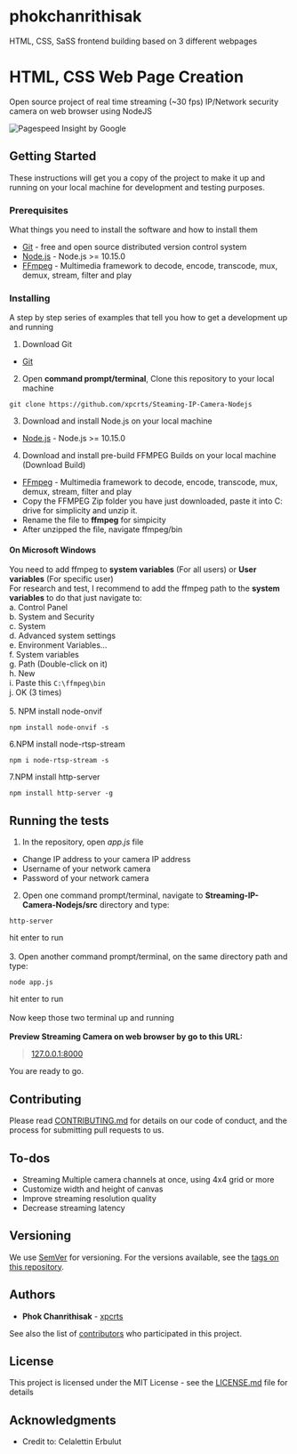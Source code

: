 # phokchanrithisak
HTML, CSS, SaSS frontend building based on 3 different webpages

# HTML, CSS Web Page Creation

Open source project of real time streaming (~30 fps) IP/Network security camera on web browser using NodeJS

![Pagespeed Insight by Google](https://lh3.googleusercontent.com/dCM-_ayYfuSgyUsM6cf40-YT5hZ0iDP6m3l-6-4P0-7ozBTEXZcLzZ3B5U-PfawfWrDznZLULqZmX6FQHCeuSJAotLVCahJoTpuwwy6gvox_AcwMWG-bgn8Rb_OW0OxRoiCP1kqbUL6nWzfE22vQhYGaZiBTHZWaBmGcuqi8kfRPrOwlP4hI1T1Ti8l8d6a3Hv8zFRhbrfM86l5GZ252qV1kx-CLTV63jl7hBSCTsktakxPvlUHFEpkQ71Q2zY4GZXTrih0ghq0ToBYHU_6FrwP3OS-_z1G-T4uGcnmQSO3I0L0kl4FvEl7oW-rPYODCU-eAInYF_1_l8xo-c45NOW5JcbRTE674Cm78VoEkh9jBTynUSkzsOKND0AhjpoQiGBMfSX8IFuZmQEwT4iEVtFRnOV8AgVPkTMcQmjFiO2wBt5iZxcXVdsyyV99w4oeJTg4c0fT7L4wOufW6mzyAsWkpfZFh_E_wDZXm7GDwL6_vnbszvj6To0UnHsPNJeH5EJukA1ThXZ6yVBTJrkNmeQyMCz-Xv-BpE9GBIr_8Y9xviPlfSxkS8QfK5crXml9oH8Ewd0s-2Wd7xoTpmLykBToDdHBQlszlDXMHVIZMn66VbW494_2bzdK0araJay6-YTKFlYK30GaNC7kyHT2eLFvZqkCQS7F4sAds98U9rckHTX9cJdst6d6LswnE1WBlufrunCNGyyJoGZH2at3FaVWUlw=w1306-h667-no)

## Getting Started

These instructions will get you a copy of the project to make it up and running on your local machine for development and testing purposes.

### Prerequisites

What things you need to install the software and how to install them

* [Git](https://git-scm.com/downloads) - free and open source distributed version control system 
* [Node.js](https://nodejs.org/en/) - Node.js >= 10.15.0
* [FFmpeg](https://ffmpeg.zeranoe.com/builds/) - Multimedia framework to decode, encode, transcode, mux, demux, stream, filter and play

### Installing

A step by step series of examples that tell you how to get a development up and running

1. Download Git
* [Git](https://git-scm.com/downloads)
2. Open <strong>command prompt/terminal</strong>, Clone this repository to your local machine
```
git clone https://github.com/xpcrts/Steaming-IP-Camera-Nodejs
```
3. Download and install Node.js on your local machine
* [Node.js](https://nodejs.org/en/) - Node.js >= 10.15.0
4. Download and install pre-build FFMPEG Builds on your local machine (Download Build)
* [FFmpeg](https://ffmpeg.zeranoe.com/builds/) - Multimedia framework to decode, encode, transcode, mux, demux, stream, filter and play<br />
* Copy the FFMPEG Zip folder you have just downloaded, paste it into C: drive for simplicity and unzip it.
* Rename the file to <strong>ffmpeg</strong> for simpicity
* After unzipped the file, navigate ffmpeg/bin <br/>
#### On Microsoft Windows
You need to add ffmpeg to <strong>system variables</strong> (For all users) or <strong>User variables</strong> (For specific user)<br />
For research and test, I recommend to add the ffmpeg path to the <strong>system variables</strong> to do that just navigate to:<br/>
a. Control Panel<br/>
b. System and Security<br/>
c. System <br/>
d. Advanced system settings<br/>
e. Environment Variables...<br/>
f. System variables<br/>
g. Path (Double-click on it)<br/>
h. New<br/>
i. Paste this
```C:\ffmpeg\bin```<br/>
j. OK (3 times)<br /><br/>
5. NPM install node-onvif
```
npm install node-onvif -s
```
6.NPM install node-rtsp-stream<br/>
```
npm i node-rtsp-stream -s
```
7.NPM install http-server<br/>
```
npm install http-server -g
```

## Running the tests

1. In the repository, open <i>app.js</i> file
* Change IP address to your camera IP address
* Username of your network camera
* Password of your network camera<br/>
2. Open one command prompt/terminal, navigate to <strong>Streaming-IP-Camera-Nodejs/src</strong> directory and type:
```
http-server
```
hit enter to run<br /><br/>
3. Open another command prompt/terminal, on the same directory path and type: 
```
node app.js
```
hit enter to run<br /><br/>
Now keep those two terminal up and running<br/><br/>
<strong>Preview Streaming Camera on web browser by go to this URL:<br/></strong>
> [127.0.0.1:8000](http://127.0.0.1:8080/)<br/>

You are ready to go.

## Contributing

Please read [CONTRIBUTING.md](https://github.com/xpcrts/Steaming-IP-Camera-Nodejs/blob/master/CONTRIBUTING.md) for details on our code of conduct, and the process for submitting pull requests to us.

## To-dos

* Streaming Multiple camera channels at once, using 4x4 grid or more
* Customize width and height of canvas
* Improve streaming resolution quality
* Decrease streaming latency 

## Versioning

We use [SemVer](http://semver.org/) for versioning. For the versions available, see the [tags on this repository](https://github.com/xpcrts/Steaming-IP-Camera-Nodejs/tags). 

## Authors

* **Phok Chanrithisak** - [xpcrts](https://github.com/xpcrts)

See also the list of [contributors](https://github.com/xpcrts/Steaming-IP-Camera-Nodejs/graphs/contributors) who participated in this project.

## License

This project is licensed under the MIT License - see the [LICENSE.md](https://github.com/xpcrts/Steaming-IP-Camera-Nodejs/blob/master/LICENSE) file for details

## Acknowledgments

* Credit to: Celalettin Erbulut


